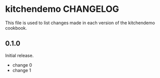 # kitchendemo CHANGELOG

This file is used to list changes made in each version of the kitchendemo cookbook.

## 0.1.0

Initial release.

- change 0
- change 1
